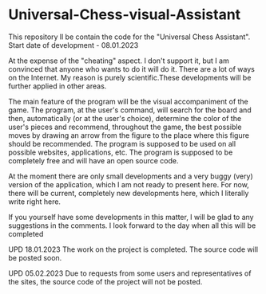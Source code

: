 # Universal-Chess-visual-Assistant
This repository ll be contain the code for the "Universal Chess Assistant". Start date of development - 08.01.2023

At the expense of the "cheating" aspect. I don't support it, but I am convinced that anyone who wants to do it will do it. There are a lot of ways on the Internet. My reason is purely scientific.These developments will be further applied in other areas.

The main feature of the program will be the visual accompaniment of the game. The program, at the user's command, will search for the board and then, automatically (or at the user's choice), determine the color of the user's pieces and recommend, throughout the game, the best possible moves by drawing an arrow from the figure to the place where this figure should be recommended. The program is supposed to be used on all possible websites, applications, etc. The program is supposed to be completely free and will have an open source code.

At the moment there are only small developments and a very buggy (very) version of the application, which I am not ready to present here. For now, there will be current, completely new developments here, which I literally write right here.

If you yourself have some developments in this matter, I will be glad to any suggestions in the comments. I look forward to the day when all this will be completed


UPD 18.01.2023
The work on the project is completed. The source code will be posted soon.


UPD 05.02.2023
Due to requests from some users and representatives of the sites, the source code of the project will not be posted.


